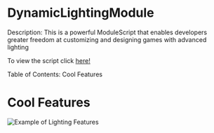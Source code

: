 # DynamicLightingModule
Description: This is a powerful ModuleScript that enables developers greater freedom at customizing and designing games with advanced lighting

To view the script click [here!](ModuleScript.lua)

Table of Contents:
Cool Features

# Cool Features
![Example of Lighting Features](https://i.gyazo.com/8e7d60361fb68c108a7670c00a351e17.png)
